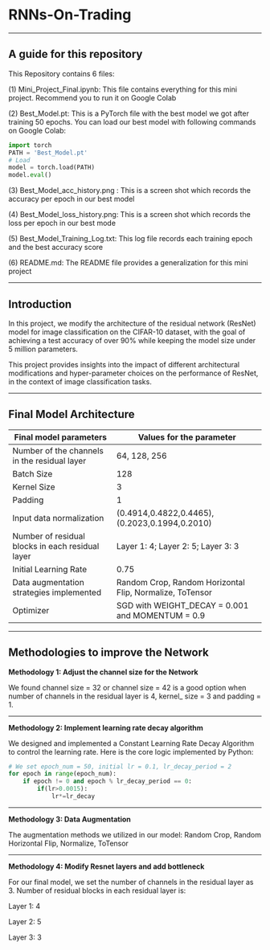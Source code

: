 # RNNs-On-Trading    

-------------------------------------------------------------------------------------------------------------

## A guide for this repository

This Repository contains 6 files:

(1) Mini_Project_Final.ipynb: This file contains everything for this mini project. Recommend you to run it on Google Colab

(2) Best_Model.pt: This is a PyTorch file with the best model we got after training 50 epochs. You can load our best model with following commands on Google Colab:

```python
import torch
PATH = 'Best_Model.pt'
# Load
model = torch.load(PATH)
model.eval()
```

(3) Best_Model_acc_history.png : This is a screen shot which records the accuracy per epoch in our best model

(4) Best_Model_loss_history.png: This is a screen shot which records the loss per epoch in our best mode

(5) Best_Model_Training_Log.txt: This log file records each training epoch and the best accuracy score

(6) README.md: The README file provides a generalization for this mini project

---------------------------------------------------------------------------------------------------

## **Introduction**

In this project, we modify the architecture of the residual network (ResNet) model for image classification on the CIFAR-10 dataset, with the goal of achieving a test accuracy of over 90% while keeping the model size under 5 million parameters. 

This project provides insights into the impact of different architectural modifications and hyper-parameter choices on the performance of ResNet, in the context of image classification tasks.

-------------------------------------------------------------------------

## Final Model Architecture

| Final model parameters                           | Values for the parameter                                 |
| ------------------------------------------------ | -------------------------------------------------------- |
| Number of the channels in the residual layer     | 64, 128, 256                                             |
| Batch Size                                       | 128                                                      |
| Kernel Size                                      | 3                                                        |
| Padding                                          | 1                                                        |
| Input data normalization                         | (0.4914,0.4822,0.4465), (0.2023,0.1994,0.2010)           |
| Number of residual blocks in each residual layer | Layer 1: 4;   Layer 2: 5;   Layer 3: 3                   |
| Initial Learning Rate                            | 0.75                                                     |
| Data augmentation strategies implemented         | Random Crop, Random Horizontal Flip, Normalize, ToTensor |
| Optimizer                                        | SGD with WEIGHT_DECAY = 0.001 and MOMENTUM = 0.9         |



------------------------------------------------------------------------

## **Methodologies to improve the Network**

**Methodology 1: Adjust the channel size for the Network** 

We found channel size = 32 or channel size = 42 is a good option when number of channels in the residual layer is 4, kernel_ size = 3 and padding = 1.

---------------------------------------------------------------------

**Methodology 2: Implement learning rate decay algorithm**

We designed and implemented a Constant Learning Rate Decay Algorithm to control the learning rate. Here is the core logic implemented by Python:

```python
# We set epoch_num = 50, initial lr = 0.1, lr_decay_period = 2
for epoch in range(epoch_num):
    if epoch != 0 and epoch % lr_decay_period == 0:
        if(lr>0.0015):
            lr*=lr_decay
```



---------------------------------------------------------------------

**Methodology  3: Data Augmentation**

The augmentation methods we utilized in our model: Random Crop, Random Horizontal Flip, Normalize, ToTensor


---------------------------------------------------------------------

**Methodology 4: Modify Resnet layers and add bottleneck**

For our final model, we set the number of channels in the residual layer as 3. Number of residual blocks in each residual layer is: 

Layer 1: 4

Layer 2: 5

Layer 3: 3













